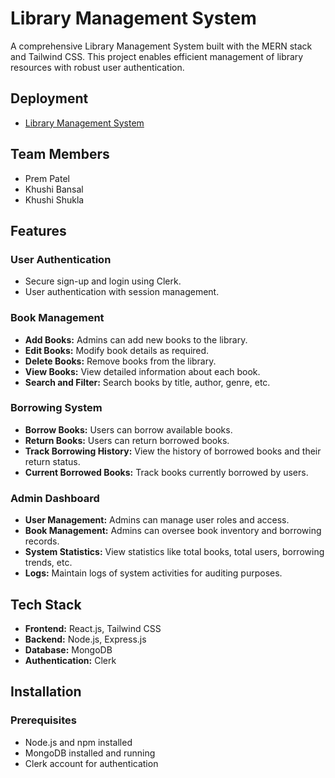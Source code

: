 # Library Management System

A comprehensive Library Management System built with the MERN stack and Tailwind CSS. This project enables efficient management of library resources with robust user authentication.

## Deployment

- [Library Management System](https://library-management-system-five-silk.vercel.app/)

## Team Members

- Prem Patel
- Khushi Bansal
- Khushi Shukla

## Features

### User Authentication
- Secure sign-up and login using Clerk.
- User authentication with session management.

### Book Management
- **Add Books:** Admins can add new books to the library.
- **Edit Books:** Modify book details as required.
- **Delete Books:** Remove books from the library.
- **View Books:** View detailed information about each book.
- **Search and Filter:** Search books by title, author, genre, etc.

### Borrowing System
- **Borrow Books:** Users can borrow available books.
- **Return Books:** Users can return borrowed books.
- **Track Borrowing History:** View the history of borrowed books and their return status.
- **Current Borrowed Books:** Track books currently borrowed by users.

### Admin Dashboard
- **User Management:** Admins can manage user roles and access.
- **Book Management:** Admins can oversee book inventory and borrowing records.
- **System Statistics:** View statistics like total books, total users, borrowing trends, etc.
- **Logs:** Maintain logs of system activities for auditing purposes.


## Tech Stack

- **Frontend:** React.js, Tailwind CSS
- **Backend:** Node.js, Express.js
- **Database:** MongoDB
- **Authentication:** Clerk

## Installation

### Prerequisites

- Node.js and npm installed
- MongoDB installed and running
- Clerk account for authentication
